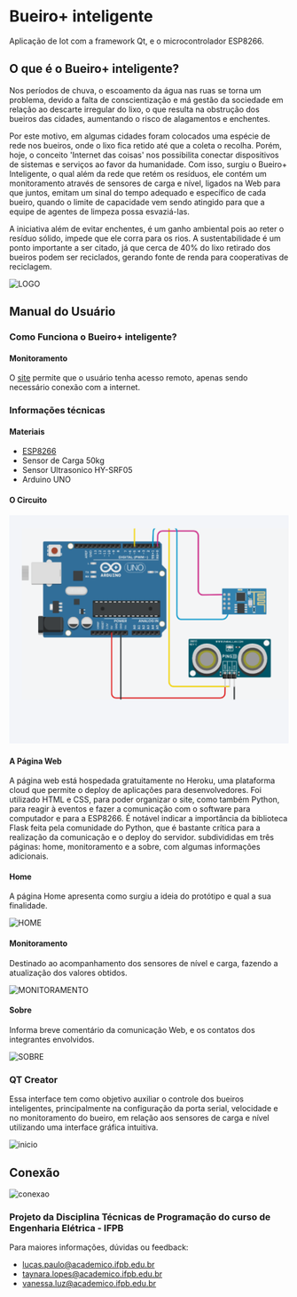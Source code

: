 # Bueiro+ inteligente
Aplicação de Iot com a framework Qt, e o microcontrolador ESP8266.

## O que é o Bueiro+ inteligente?

  Nos períodos de chuva, o escoamento da água nas ruas se torna um problema, devido a falta de conscientização e má gestão da sociedade em relação ao descarte irregular do lixo, o que resulta na obstrução dos bueiros das cidades, aumentando o risco de alagamentos e enchentes.
  
  Por este motivo, em algumas cidades foram colocados uma espécie de rede nos bueiros, onde o lixo fica retido até que a coleta o recolha. Porém, hoje, o conceito 'Internet das coisas' nos possibilita conectar dispositivos de sistemas e serviços ao favor da humanidade. Com isso, surgiu o Bueiro+ Inteligente, o qual além da rede que retém os resíduos, ele contém um monitoramento através de sensores de carga e nível, ligados na Web para que juntos, emitam um sinal do tempo adequado e específico de cada bueiro, quando o limite de capacidade vem sendo atingido para que a equipe de agentes de limpeza possa esvaziá-las.
  
   A iniciativa além de evitar enchentes, é um ganho ambiental pois ao reter o resíduo sólido, impede que ele corra para os rios. A sustentabilidade é um ponto importante a ser citado, já que cerca de 40% do lixo retirado dos bueiros podem ser reciclados, gerando fonte de renda para cooperativas de reciclagem.
   
![LOGO](https://github.com/vanessadaluz6/Bueiro-mais-inteligente/blob/master/fotos-bueirofofo/logo.png)

## Manual do Usuário

### Como Funciona o Bueiro+ inteligente?

#### Monitoramento

O [site](http://bueiro-verde.herokuapp.com/) permite que o usuário tenha acesso remoto, apenas sendo necessário conexão com a internet.

### Informações técnicas


#### Materiais 

- [ESP8266](https://cdn-shop.adafruit.com/product-files/2471/0A-ESP8266__Datasheet__EN_v4.3.pdf)
- Sensor de Carga 50kg
- Sensor Ultrasonico HY-SRF05
- Arduino UNO

#### O Circuito

![CIRCUITO](https://github.com/vanessadaluz6/Bueiro-mais-inteligente/blob/master/fotos-bueirofofo/circuito.png)

#### A Página Web

A página web está hospedada gratuitamente no Heroku, uma plataforma cloud que permite o deploy de aplicações para desenvolvedores. Foi utilizado HTML e CSS, para poder organizar o site, como também Python, para reagir à eventos e fazer a comunicação com o software para computador e para a ESP8266. É notável indicar a importância da biblioteca Flask feita pela comunidade do Python, que é bastante crítica para a realização da comunicação e o deploy do servidor. subdivididas em três páginas: home, monitoramento e a sobre, com algumas informações adicionais.

 ####  Home

A página Home apresenta como surgiu a ideia do protótipo e qual a sua finalidade.

![HOME](https://user-images.githubusercontent.com/54967198/73123055-3a92bd80-3f6a-11ea-8198-7a4ee8c249c0.JPG)

#### Monitoramento

Destinado ao acompanhamento dos sensores de nível e carga, fazendo a atualização dos valores obtidos.

![MONITORAMENTO](https://user-images.githubusercontent.com/54967198/73123148-5fd3fb80-3f6b-11ea-8c6c-e975c41664f8.JPG)

 #### Sobre

Informa breve comentário da comunicação Web, e os contatos dos integrantes envolvidos.

![SOBRE](https://user-images.githubusercontent.com/54967198/73123133-43d05a00-3f6b-11ea-9540-77b368db8b92.JPG)

### QT Creator

Essa interface tem como objetivo auxiliar o controle dos bueiros inteligentes, principalmente na configuração da porta serial, velocidade e no monitoramento do bueiro, em relação aos sensores de carga e nível utilizando uma interface gráfica intuitiva.   

![inicio](https://github.com/vanessadaluz6/Bueiro-mais-inteligente/blob/master/fotos-bueirofofo/telainicial.png)

## Conexão

![conexao](https://github.com/vanessadaluz6/Bueiro-mais-inteligente/blob/master/fotos-bueirofofo/configura%C3%A7%C3%B5es.png)


### Projeto da Disciplina Técnicas de Programação do curso de Engenharia Elétrica - IFPB

Para maiores informações, dúvidas ou feedback:
- lucas.paulo@academico.ifpb.edu.br
- taynara.lopes@academico.ifpb.edu.br
- vanessa.luz@academico.ifpb.edu.br

